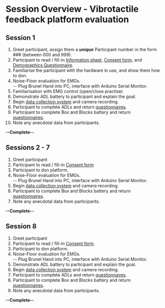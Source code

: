 # Session Overview - Vibrotactile feedback platform evaluation

## Session 1

1. Greet participant, assign them a ***unique*** Participant number in the form ### (between 000 and 999).
2. Participant to read / fill-in [Information sheet](Docs%20and%20Forms/AlexSmith%20Training%20ParticipantInfoSheet%20V1.1.docx), [Consent form](Docs%20and%20Forms/AlexSmith%20Training%20ConsentForm%20V1.1.docx), and [Demographics Questionnaire](Docs%20and%20Forms/AlexSmith%20Training%20DemographicsQuestionnaire%20V1.0.docx).
3. Familiarise the participant with the hardware in use, and show them how to don.
4. Noise-Floor evaluation for EMGs. <br />    -- Plug Brunel Hand into PC, interface with Arduino Serial Monitor.
5. Familiarisation with EMG control (open/close practise)
6. Demonstrate ADL battery to participant and explain the goal.
7. Begin [data collection system](/DataGathering/main.py) and camera recording.
8. Participant to complete ADLs and return [questionnaires](Docs%20and%20Forms/AlexSmith%20Training%20QuestionnairesTLX%20V1.0.docx).
9. Participant to complete Box and Blocks battery and return [questionnaires](Docs%20and%20Forms/AlexSmith%20Training%20QuestionnairesTLX%20V1.0.docx).
10. Note any anecdotal data from participants.

**--Complete--**

## Sessions 2 - 7

1. Greet participant
2. Participant to read / fill-in [Consent form](Docs%20and%20Forms/AlexSmith%20Training%20ConsentForm%20V1.1.docx)
3. Participant to don platform.
4. Noise-Floor evaluation for EMGs. <br />    -- Plug Brunel Hand into PC, interface with Arduino Serial Monitor.
5. Begin [data collection system](/DataGathering/main.py) and camera recording.
6. Participant to complete Box and Blocks battery and return [questionnaires](Docs%20and%20Forms/AlexSmith%20Training%20QuestionnairesTLX%20V1.0.docx).
7. Note any anecdotal data from participants.

**--Complete--**

## Session 8

1. Greet participant
2. Participant to read / fill-in [Consent form](Docs%20and%20Forms/AlexSmith%20Training%20ConsentForm%20V1.1.docx).
3. Participant to don platform.
4. Noise-Floor evaluation for EMGs. <br />    -- Plug Brunel Hand into PC, interface with Arduino Serial Monitor.
5. Demonstrate ADL battery to participant and explain the goal.
6. Begin [data collection system](/DataGathering/main.py) and camera recording.
7. Participant to complete ADLs and return [questionnaires](Docs%20and%20Forms/AlexSmith%20Training%20QuestionnairesTLX%20V1.0.docx).
8. Participant to complete Box and Blocks battery and return [questionnaires](Docs%20and%20Forms/AlexSmith%20Training%20QuestionnairesTLX%20V1.0.docx).
9. Note any anecdotal data from participants.

**--Complete--**
